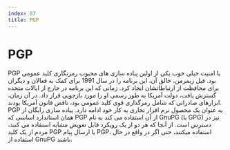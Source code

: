 ```yaml
---
index: 87
title: PGP
---
```

# PGP

PGP یا امنیت خیلی خوب یکی از اولین پیاده سازی های محبوب رمزنگاری کلید عمومی بود. فیل زیمرمن، خالق آن، این برنامه را در سال 1991 برای کمک به فعالان و دیگران برای محافظت از ارتباطاتشان ایجاد کرد. زمانی که این برنامه در خارج از ایالات متحده گسترش یافت، دولت آمریکا به طور رسمی او را مورد بازجویی قرار داد. در آن زمان، ابزارهای صادراتی که شامل رمزگذاری قوی کلید عمومی بود، ناقض قانون آمریکا بودند. PGP به عنوان یک محصول نرم افزار تجاری به کار خود ادامه دارد. پیاده سازی رایگان از همان استاندارد اساسی که PGP از آن استفاده می کند به نام  GnuPG (یا GPG)  نیز در دسترس است. از آنجا که هر دو از یک رویکرد قابل تعویض مشابه استفاده می کنند، مردم از یک کلید PGP یا ارسال پیام PGP، استفاده میکنند، حتی اگر در واقع در حال استفاده از GnuPG باشند.